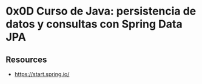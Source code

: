 # 0x0D Curso de Java: persistencia de datos y consultas con Spring Data JPA
## Resources
- https://start.spring.io/